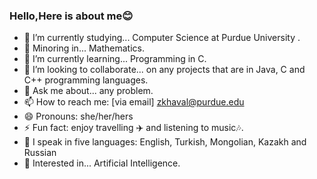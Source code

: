 ### Hello,Here is about me😊


- 🔭 I’m currently studying... Computer Science at Purdue University .
- 📓 Minoring in... Mathematics.
- 🌱 I’m currently learning... Programming in C.
- 👯 I’m looking to collaborate... on any projects that are in Java, C and C++ programming languages.
- 💬 Ask me about... any problem.
- 📫 How to reach me: [via email] zkhaval@purdue.edu
- 😄 Pronouns: she/her/hers
- ⚡ Fun fact: enjoy travelling ✈️ and listening to music🎶.
- 📒 I speak in five languages: English, Turkish, Mongolian, Kazakh and Russian
- 🦾 Interested in...  Artificial Intelligence.




